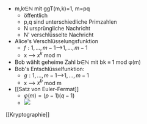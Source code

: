  + m,k∈ℕ mit ggT(m,k)=1, m=pq
	 + öffentlich
	 + p,q sind unterschiedliche Primzahlen
	 + N ursprüngliche Nachricht
	 + N' verschlüsselte Nachricht
 + Alice's Verschlüsselungsfunktion
	 + $f: {1,...,m-1}$-->${1,...,m-1}$
	 + x --> $x^k$ mod m
 + Bob wählt geheime Zahl b∈ℕ mit bk ≡ 1 mod φ(m)
 + Bob's Entschlüsselfunktion:
	 + $g: {1,...,m-1}$-->${1,...,m-1}$
	 + x --> $x^b$ mod m
 + [[Satz von Euler-Fermat]]
	 + $φ(m)=(p-1)(q-1)$
	 + ![](../../z_images/Pasted%20image%2020220325102327.png)


[[Kryptographie]]